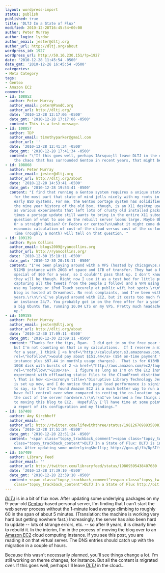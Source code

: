 ```yaml
---
layout: wordpress-import
status: publish
published: true
title: 'DLTJ In a State of Flux'
modified: 2010-12-28T16:45:54+00:00
author: Peter Murray
author_login: lyrdor
author_email: jester@dltj.org
author_url: http://dltj.org/about
wordpress_id: 1927
wordpress_url: http://50.16.230.151/?p=1927
date: '2010-12-28 11:45:54 -0500'
date_gmt: '2010-12-28 16:45:54 -0500'
categories:
- Meta Category
tags:
- Gentoo
- Amazon EC2
comments:
- id: 108852
  author: Peter Murray
  author_email: peter@PandC.org
  author_url: http://dltj.org/
  date: '2010-12-28 12:17:06 -0500'
  date_gmt: '2010-12-28 17:17:06 -0500'
  content: This is a test message.
- id: 108857
  author: TDP
  author_email: timothyparker@gmail.com
  author_url: ''
  date: '2010-12-28 12:41:34 -0500'
  date_gmt: '2010-12-28 17:41:34 -0500'
  content: "\"If this goes well, perhaps I&rsquo;ll leave DLTJ in the cloud&hellip;\"\r\n\r\nConsidering
    the chaos that has surrounded Gentoo in recent years, that might be the best idea."
- id: 108868
  author: Peter Murray
  author_email: jester@dltj.org
  author_url: http://dltj.org/about
  date: '2010-12-28 14:53:41 -0500'
  date_gmt: '2010-12-28 19:53:41 -0500'
  content: "I find that running a Gentoo system requires a unique state of mind, and
    for the most part that state of mind jells nicely with my roots in System-V and
    early BSD systems. For me, the Gentoo portage system has solidified nicely. In
    the nine year history of the old box, though, is an X11 desktop usage as well
    as various experiments that left lots of crusty old installed packages. (Some
    times a portage update still wants to bring in the entire X11 subsystem.)\n\nThe
    question of what to use on the rebuilt server looms large. Maybe Ubuntu this time?
    Or a straight Debian? Or Fedora or centos?\n\nWhat it might come down to is an
    economic calculation of cost-of-the-cloud versus cost of the co-location facility.
    Time (roughly a month) will tell on that question. "
- id: 109139
  author: Ryan Collins
  author_email: blogs2009@ryancollins.org
  author_url: http://ryancollins.org/
  date: '2010-12-30 15:18:11 -0500'
  date_gmt: '2010-12-30 20:18:11 -0500'
  content: "I've been playing around with a VPS (hosted by chicagovps.net). I get
    512MB instance with 20GB of space and 1TB of transfer. They had a black Friday
    special of $60 for a year, so I couldn't pass that up. I don't know how reliable
    they will be though. Right now I use it as a test bed for little projects (like
    capturing all the tweets from the people I follow) and a VPN using pptp so I can
    use my laptop or iPod Touch securely at public wifi hot spots.\r\n\r\nMy regular
    blog is hosted at Dreamhost. No real complaints, and I've been with them for several
    years.\r\n\r\nI've played around with EC2, but it costs too much for me to run
    an instance 24/7. You probably got in on the free offer for a year?\r\n\r\nI'm
    a big Ubuntu fan, running 10.04 LTS on my VPS. Pretty much headache free to keep
    up."
- id: 109155
  author: Peter Murray
  author_email: jester@dltj.org
  author_url: http://dltj.org/about
  date: '2010-12-30 17:09:11 -0500'
  date_gmt: '2010-12-30 22:09:11 -0500'
  content: "Thanks for the tips, Ryan.  I did get in on the free year from Amazon,
    but I'm not counting on that in my calculations.  If I reserve a micro instance
    for a year, I think I <a href=\"http://calculator.s3.amazonaws.com/calc5.html?key=calc-85BD1BF9-454C-4224-93DD-957ECA5B273C\"
    rel=\"nofollow\">would pay about $151.44</a> ($54 on-time payment to reserve the
    instance plus $97.44 in monthly usage charges).  That is for 613MB of RAM and
    10GB disk with bursts of 2 <a href=\"http://aws.amazon.com/ec2/faqs/#What_is_an_EC2_Compute_Unit_and_why_did_you_introduce_it\"
    rel=\"nofollow\">ECUs</a>.  I figure as long as I'm on the EC2 instance that I'll
    experiment with offloading static files to the CloudFront distribution network.
    \ That is how <i><acronym title=\"Disruptive Library Technology Jester\">DLTJ</acronym></i>
    is set up now, and I do notice that page load performance is significantly zippier.\r\n\r\nNeedless
    to say, so far I've found Amazon EC2 is a much better way to run a blog that I
    have full control over when compared to renting the co-location space and amortizing
    the cost of the server hardware.\r\n\r\nI've learned a few things along the way
    to moving this blog to EC2.  Hopefully I'll have time at some point to write up
    a report of its configuration and my findings."
- id: 167408
  author: Amy Kirchhoff
  author_email: ''
  author_url: http://twitter.com/lifewiththree/status/19812676989358081
  date: '2010-12-28 17:51:24 -0500'
  date_gmt: '2010-12-28 22:51:24 -0500'
  content: '<span class="topsy_trackback_comment"><span class="topsy_twitter_username"><span
    class="topsy_trackback_content">DLTJ In a State of Flux: DLTJ is in a bit of flux
    now. After updating some underlying&hellip; http://goo.gl/fb/DpSIf</span></span>'
- id: 167409
  author: Library Feed
  author_email: ''
  author_url: http://twitter.com/libraryfeed/status/19809595438407680
  date: '2010-12-28 17:39:10 -0500'
  date_gmt: '2010-12-28 22:39:10 -0500'
  content: <span class="topsy_trackback_comment"><span class="topsy_twitter_username"><span
    class="topsy_trackback_content">DLTJ In a State of Flux http://bit.ly/hBYsxF</span></span>
---
```

<p><i><acronym title="Disruptive Library Technology Jester">DLTJ</acronym></i> is in a bit of flux now.  After updating some underlying packages on my 9-year-old <a href="http://www.gentoo.org/" title="Gentoo Linux -- Gentoo Linux News">Gentoo</a>-based personal server, I'm finding that I can't start the web server process without the 1-minute load average climbing to roughly 60 in the span of about 5 minutes.  (Translation: the machine is working very hard but getting nowhere fast.)  Increasingly, the server has also been hard to update -- lots of strange errors, etc. -- so after 9 years, it is clearly time to rebuild it.  In the interim, I'm in the process of moving the blog over to an <a href="http://aws.amazon.com/ec2/" title="Amazon Elastic Compute Cloud (Amazon EC2)">Amazon EC2</a> cloud computing instance.  If you see this post, you are reading it on that virtual server.  The DNS entries should catch up with the migration in a couple of hours.</p>
<p>Because this wasn't necessarily planned, you'll see things change a lot.  I'm still working on theme changes, for instance.  But all the content is migrated over.  If this goes well, perhaps I'll leave <i><acronym title="Disruptive Library Technology Jester">DLTJ</acronym></i> in the cloud...</p>
